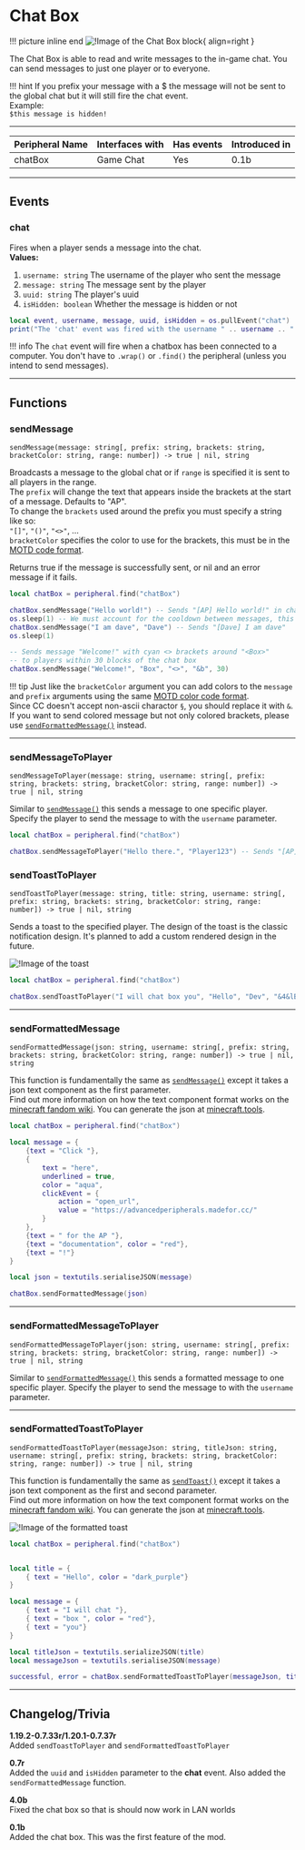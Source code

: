 # Chat Box

!!! picture inline end
    ![!Image of the Chat Box block](/../assets/images/previews/chat_box.png){ align=right }

The Chat Box is able to read and write messages to the in-game chat. You can send messages to just one player or to everyone.

!!! hint
    If you prefix your message with a $ the message will not be sent to the global chat but it will still fire the chat event.  
    Example:  
    `$this message is hidden!`

---

<center>

| Peripheral Name | Interfaces with | Has events | Introduced in |
| --------------- | --------------- | ---------- | ------------- |
| chatBox         | Game Chat       | Yes        | 0.1b          |

</center>

---

## Events

### chat
Fires when a player sends a message into the chat.  
**Values:**  
1. `username: string` The username of the player who sent the message  
2. `message: string` The message sent by the player  
3. `uuid: string` The player's uuid  
4. `isHidden: boolean` Whether the message is hidden or not

```lua linenums="1"
local event, username, message, uuid, isHidden = os.pullEvent("chat")
print("The 'chat' event was fired with the username " .. username .. " and the message " .. message)
```

!!! info
    The `chat` event will fire when a chatbox has been connected to a computer. You don't have to `.wrap()` or `.find()` the peripheral (unless you intend to send messages).

---

## Functions

### sendMessage
```
sendMessage(message: string[, prefix: string, brackets: string, bracketColor: string, range: number]) -> true | nil, string
```
Broadcasts a message to the global chat or if `range` is specified it is sent to all players in the range.  
The `prefix` will change the text that appears inside the brackets at the start of a message. Defaults to "AP".  
To change the `brackets` used around the prefix you must specify a string like so:  
`"[]"`, `"()"`, `"<>"`, ...  
`bracketColor` specifies the color to use for the brackets, this must be in the [MOTD code format](https://www.digminecraft.com/lists/color_list_pc.php).

Returns true if the message is successfully sent, or nil and an error message if it fails.

```lua linenums="1"
local chatBox = peripheral.find("chatBox")

chatBox.sendMessage("Hello world!") -- Sends "[AP] Hello world!" in chat
os.sleep(1) -- We must account for the cooldown between messages, this is to prevent spam
chatBox.sendMessage("I am dave", "Dave") -- Sends "[Dave] I am dave"
os.sleep(1)

-- Sends message "Welcome!" with cyan <> brackets around "<Box>"
-- to players within 30 blocks of the chat box
chatBox.sendMessage("Welcome!", "Box", "<>", "&b", 30)
```

!!! tip
    Just like the `bracketColor` argument you can add colors to the `message` and `prefix` arguments using the same [MOTD color code format](https://www.digminecraft.com/lists/color_list_pc.php).  
    Since CC doesn't accept non-ascii charactor `§`, you should replace it with `&`.  
    If you want to send colored message but not only colored brackets, please use [`sendFormattedMessage()`](#sendformattedmessage) instead.

---

### sendMessageToPlayer
```
sendMessageToPlayer(message: string, username: string[, prefix: string, brackets: string, bracketColor: string, range: number]) -> true | nil, string
```
Similar to [`sendMessage()`](#sendmessage) this sends a message to one specific player. Specify the player to send the message to with the `username` parameter.

```lua linenums="1"
local chatBox = peripheral.find("chatBox")

chatBox.sendMessageToPlayer("Hello there.", "Player123") -- Sends "[AP] Hello there." to Player123 in chat
```

### sendToastToPlayer
```
sendToastToPlayer(message: string, title: string, username: string[, prefix: string, brackets: string, bracketColor: string, range: number]) -> true | nil, string
```
Sends a toast to the specified player. The design of the toast is the classic notification design. It's planned to add a custom rendered design in the future.

![!Image of the toast](/../assets/images/chat_box/toast.png)


```lua linenums="1"
local chatBox = peripheral.find("chatBox")

chatBox.sendToastToPlayer("I will chat box you", "Hello", "Dev", "&4&lBoxi", "()", "&c&l")
```

---

### sendFormattedMessage
```
sendFormattedMessage(json: string, username: string[, prefix: string, brackets: string, bracketColor: string, range: number]) -> true | nil, string
```
This function is fundamentally the same as [`sendMessage()`](#sendmessage) except it takes a json text component as the first parameter.  
Find out more information on how the text component format works on the [minecraft fandom wiki](https://minecraft.fandom.com/wiki/Raw_JSON_text_format).
You can generate the json at [minecraft.tools](https://minecraft.tools/en/json_text.php?json=Welcome%20to%20Minecraft%20Tools).

```lua linenums="1"
local chatBox = peripheral.find("chatBox")

local message = {
    {text = "Click "}, 
    {
        text = "here",
        underlined = true,
        color = "aqua",
        clickEvent = {
            action = "open_url",
            value = "https://advancedperipherals.madefor.cc/"
        }
    },
    {text = " for the AP "},
    {text = "documentation", color = "red"},
    {text = "!"}
}

local json = textutils.serialiseJSON(message)

chatBox.sendFormattedMessage(json)
```

---

### sendFormattedMessageToPlayer
```
sendFormattedMessageToPlayer(json: string, username: string[, prefix: string, brackets: string, bracketColor: string, range: number]) -> true | nil, string
```
Similar to [`sendFormattedMessage()`](#sendformattedmessage) this sends a formatted message to one specific player. Specify the player to send the message to with the `username` parameter.

---

### sendFormattedToastToPlayer
```
sendFormattedToastToPlayer(messageJson: string, titleJson: string, username: string[, prefix: string, brackets: string, bracketColor: string, range: number]) -> true | nil, string
```
This function is fundamentally the same as [`sendToast()`](#sendtoasttoplayer) except it takes a json text component as the first and second parameter.  
Find out more information on how the text component format works on the [minecraft fandom wiki](https://minecraft.fandom.com/wiki/Raw_JSON_text_format).
You can generate the json at [minecraft.tools](https://minecraft.tools/en/json_text.php?json=Welcome%20to%20Minecraft%20Tools).

![!Image of the formatted toast](/../assets/images/chat_box/toast_formatted.png)

```lua linenums="1"
local chatBox = peripheral.find("chatBox")


local title = {
    { text = "Hello", color = "dark_purple"}
}

local message = {
    { text = "I will chat "},
    { text = "box ", color = "red"},
    { text = "you"}
}

local titleJson = textutils.serializeJSON(title)
local messageJson = textutils.serialiseJSON(message)

successful, error = chatBox.sendFormattedToastToPlayer(messageJson, titleJson, "Dev", "&4&lBoxi", "()", "&c&l")
```

---

## Changelog/Trivia

**1.19.2-0.7.33r/1.20.1-0.7.37r**   
Added `sendToastToPlayer` and `sendFormattedToastToPlayer`

**0.7r**  
Added the `uuid` and `isHidden` parameter to the **chat** event. Also added the `sendFormattedMessage` function.

**4.0b**  
Fixed the chat box so that is should now work in LAN worlds

**0.1b**  
Added the chat box. This was the first feature of the mod.
